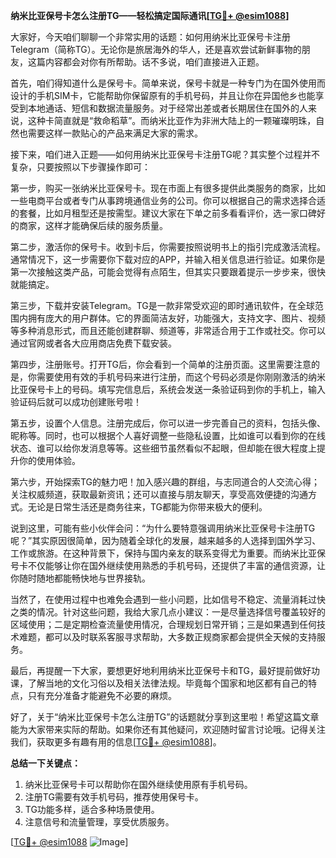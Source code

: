 **纳米比亚保号卡怎么注册TG——轻松搞定国际通讯[[TG💪+ @esim1088](https://t.me/s/esim1088)]**

大家好，今天咱们聊聊一个非常实用的话题：如何用纳米比亚保号卡注册Telegram（简称TG）。无论你是旅居海外的华人，还是喜欢尝试新鲜事物的朋友，这篇内容都会对你有所帮助。话不多说，咱们直接进入正题。

首先，咱们得知道什么是保号卡。简单来说，保号卡就是一种专门为在国外使用而设计的手机SIM卡，它能帮助你保留原有的手机号码，并且让你在异国他乡也能享受到本地通话、短信和数据流量服务。对于经常出差或者长期居住在国外的人来说，这种卡简直就是“救命稻草”。而纳米比亚作为非洲大陆上的一颗璀璨明珠，自然也需要这样一款贴心的产品来满足大家的需求。

接下来，咱们进入正题——如何用纳米比亚保号卡注册TG呢？其实整个过程并不复杂，只要按照以下步骤操作即可：

第一步，购买一张纳米比亚保号卡。现在市面上有很多提供此类服务的商家，比如一些电商平台或者专门从事跨境通信业务的公司。你可以根据自己的需求选择合适的套餐，比如月租型还是按需型。建议大家在下单之前多看看评价，选一家口碑好的商家，这样才能确保后续的服务质量。

第二步，激活你的保号卡。收到卡后，你需要按照说明书上的指引完成激活流程。通常情况下，这一步需要你下载对应的APP，并输入相关信息进行验证。如果你是第一次接触这类产品，可能会觉得有点陌生，但其实只要跟着提示一步步来，很快就能搞定。

第三步，下载并安装Telegram。TG是一款非常受欢迎的即时通讯软件，在全球范围内拥有庞大的用户群体。它的界面简洁友好，功能强大，支持文字、图片、视频等多种消息形式，而且还能创建群聊、频道等，非常适合用于工作或社交。你可以通过官网或者各大应用商店免费下载安装。

第四步，注册账号。打开TG后，你会看到一个简单的注册页面。这里需要注意的是，你需要使用有效的手机号码来进行注册，而这个号码必须是你刚刚激活的纳米比亚保号卡上的号码。填写完信息后，系统会发送一条验证码到你的手机上，输入验证码后就可以成功创建账号啦！

第五步，设置个人信息。注册完成后，你可以进一步完善自己的资料，包括头像、昵称等。同时，也可以根据个人喜好调整一些隐私设置，比如谁可以看到你的在线状态、谁可以给你发消息等等。这些细节虽然看似不起眼，但却能在很大程度上提升你的使用体验。

第六步，开始探索TG的魅力吧！加入感兴趣的群组，与志同道合的人交流心得；关注权威频道，获取最新资讯；还可以直接与朋友聊天，享受高效便捷的沟通方式。无论是日常生活还是商务往来，TG都能为你带来极大的便利。

说到这里，可能有些小伙伴会问：“为什么要特意强调用纳米比亚保号卡注册TG呢？”其实原因很简单，因为随着全球化的发展，越来越多的人选择到国外学习、工作或旅游。在这种背景下，保持与国内亲友的联系变得尤为重要。而纳米比亚保号卡不仅能够让你在国外继续使用熟悉的手机号码，还提供了丰富的通信资源，让你随时随地都能畅快地与世界接轨。

当然了，在使用过程中也难免会遇到一些小问题，比如信号不稳定、流量消耗过快之类的情况。针对这些问题，我给大家几点小建议：一是尽量选择信号覆盖较好的区域使用；二是定期检查流量使用情况，合理规划日常开销；三是如果遇到任何技术难题，都可以及时联系客服寻求帮助，大多数正规商家都会提供全天候的支持服务。

最后，再提醒一下大家，要想更好地利用纳米比亚保号卡和TG，最好提前做好功课，了解当地的文化习俗以及相关法律法规。毕竟每个国家和地区都有自己的特点，只有充分准备才能避免不必要的麻烦。

好了，关于“纳米比亚保号卡怎么注册TG”的话题就分享到这里啦！希望这篇文章能为大家带来实际的帮助。如果你还有其他疑问，欢迎随时留言讨论哦。记得关注我们，获取更多有趣有用的信息[[TG💪+ @esim1088](https://t.me/s/esim1088)]。

**总结一下关键点：**
1. 纳米比亚保号卡可以帮助你在国外继续使用原有手机号码。
2. 注册TG需要有效手机号码，推荐使用保号卡。
3. TG功能多样，适合多种场景使用。
4. 注意信号和流量管理，享受优质服务。

[[TG💪+ @esim1088](https://t.me/s/esim1088) ![Image](https://i.postimg.cc/4NQfJmqS/Snipaste-2025-05-13-00-14-12.png)]